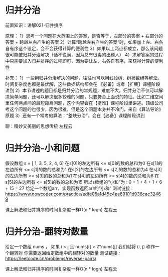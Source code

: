 <!-- Slide number: 1 -->
# 归并分治
前置知识：讲解021-归并排序

原理：
1）思考一个问题在大范围上的答案，是否等于，左部分的答案 + 右部分的答案 + 跨越左右产生的答案
2）计算“跨越左右产生的答案”时，如果加上左、右各自有序这个设定，会不会获得计算的便利性
3）如果以上两点都成立，那么该问题很可能被归并分治解决（话不说满，因为总有很毒的出题人）
4）求解答案的过程中只需要加入归并排序的过程即可，因为要让左、右各自有序，来获得计算的便利性

补充：
1）一些用归并分治解决的问题，往往也可以用线段树、树状数组等解法。时间复杂度也都是最优解，这些数据结构都会在
【必备】或者【扩展】课程阶段讲到
2）本节讲述的题目都是归并分治的常规题，难度不大。归并分治不仅可以解决简单问题，还可以解决很多较难的问题，只要符合上面说的特征。比如二维空间里任何两点间的最短距离问题，这个内容会在【挺难】课程阶段里讲述。顶级公司考这个问题的也很少，因为很难，但是这个问题本身并不冷门，来自《算法导论》原题
3）还有一个常考的算法：“整块分治”。会在【必备】课程阶段讲到

聊：精妙又美丽的思想传统
左程云

<!-- Slide number: 2 -->
# 归并分治-小和问题
假设数组 s = [ 1, 3, 5, 2, 4, 6]
在s[0]的左边所有 <= s[0]的数的总和为0
在s[1]的左边所有 <= s[1]的数的总和为1
在s[2]的左边所有 <= s[2]的数的总和为4
在s[3]的左边所有 <= s[3]的数的总和为1
在s[4]的左边所有 <= s[4]的数的总和为6
在s[5]的左边所有 <= s[5]的数的总和为15
所以s数组的“小和”为 : 0 + 1 + 4 + 1 + 6 + 15 = 27
给定一个数组arr，实现函数返回arr的“小和”
测试链接 :
https://www.nowcoder.com/practice/edfe05a1d45c4ea89101d936cac32469

课上解法和归并排序的时间复杂度一样O(n * logn)
左程云

<!-- Slide number: 3 -->
# 归并分治-翻转对数量
给定一个数组 nums ，
如果 i < j 且 nums[i] > 2*nums[j] 我们就将 (i, j) 称作一个翻转对
你需要返回给定数组中的翻转对的数量
测试链接 :
https://leetcode.cn/problems/reverse-pairs/

课上解法和归并排序的时间复杂度一样O(n * logn)
左程云